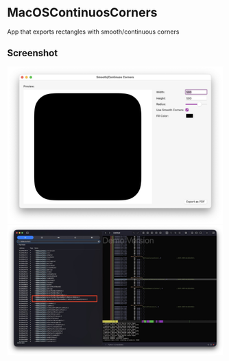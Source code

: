 # MacOSContinuosCorners
App that exports rectangles with smooth/continuous corners

## Screenshot

![Smooth Corners Demo](./screenshot1.jpg)
![Smooth Corners Demo](./screenshot2.jpeg)

